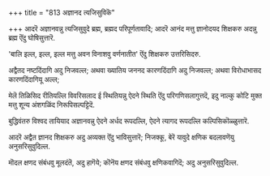+++
title = "813 अज्ञानद त्यजिसुविकॆ"

+++
आदरॆ अज्ञानवन्नु त्यजिसुवुदे ब्रह्म, ब्रह्मद परिपूर्णतावादि; आदरॆ आनंद मत्तु ज्ञानोदयद शिक्षकरु अदन्नु ब्रह्म ऎंदु घोषिसुत्तारॆ.

'बालि इल्ल, इल्ल, इल्ल मत्तु अवन विनाशवु वर्णनातीत' ऎंदु शिक्षकरु उत्तरिसिदरु.

अद्वैतद नष्टदिंदागि अदु निजवल्ल; अथवा ख्यातिय जननद कारणदिंदागि अदु निजवल्ल; अथवा विरोधाभासद कारणदिंदागियू अल्ल;

मेलॆ तिळिसिद रीतियल्लि विवरिसलाद ई स्थितियन्नु ऐदने स्थिति ऎंदु परिगणिसलागुत्तदॆ, इदु नाल्कु कोटि मुक्त मत्तु शून्य अंशगळिंद निरूपिसल्पट्टिदॆ.

बुद्धिवंतरु विश्वद तायियाद अज्ञानवन्नु ऐदने अर्धद रूपदल्लि, ऐदने त्यागद रूपदल्लि कल्पिसिकॊळ्ळुत्तारॆ.

आदरॆ अद्वैत ज्ञानद शिक्षकरु अदु अव्यक्त ऎंदु भाविसुत्तारॆ; निजक्कू, बेरॆ यावुदे क्षणिक बदलावणॆयु अनुसरिसुवुदिल्ल.

मॊदल क्षणद संबंधवु मूलदंतॆ, अदु हागॆये; कॊनॆय क्षणद संबंधवु क्षणिकवागिदॆ; अदु अनुसरिसुवुदिल्ल.

